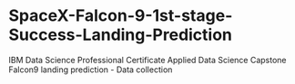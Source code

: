 # SpaceX-Falcon-9-1st-stage-Success-Landing-Prediction
IBM Data Science Professional Certificate Applied Data Science Capstone
Falcon9 landing prediction - Data collection
